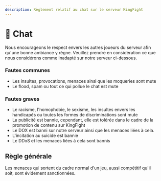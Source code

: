 ```yaml
---
description: Règlement relatif au chat sur le serveur KingFight
---
```


# 💬 Chat

Nous encourageons le respect envers les autres joueurs du serveur afin qu'une bonne ambiance y règne. Veuillez prendre en considération ce que nous considérons comme inadapté sur notre serveur ci-dessous.



### Fautes communes

* Les insultes, provocations, menaces ainsi que les moqueries sont mute
* Le flood, spam ou tout ce qui pollue le chat est mute

### Fautes graves

* Le racisme, l'homophobie, le sexisme, les insultes envers les handicapés ou toutes les formes de discriminations sont mute
* La publicité est bannie, cependant, elle est tolérée dans le cadre de la promotion de contenu sur KingFight
* Le DOX est banni sur notre serveur ainsi que les menaces liées à cela.
* L'incitation au suicide est bannie
* Le DDoS et les menaces liées à cela sont bannis

## Règle générale

Les menaces qui sortent du cadre normal d'un jeu, aussi compétitif qu'il soit, sont évidement sanctionnées.

